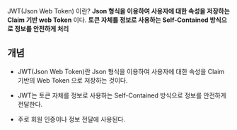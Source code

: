 JWT(Json Web Token) 이란?
**Json 형식을 이용하여 사용자에 대한 속성을 저장하는 Claim 기반 web Token** 이다. 
**토큰 자체를 정보로 사용하는 Self-Contained 방식으로 정보를 안전하게 처리**

## 개념
>

* JWT(Json Web Token)란 Json 형식을 이용하여 사용자에 대한 속성을 Claim 기반의 Web Token 으로 저장하는 것이다.

* JWT는 토큰 자체를 정보로 사용하는 Self-Contained 방식으로 정보를 안전하게 전달한다. 

* 주로 회원 인증이나 정보 전달에 사용된다.


